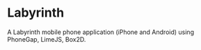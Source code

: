 Labyrinth
=========

A Labyrinth mobile phone application (iPhone and Android) using PhoneGap, LimeJS, Box2D.
